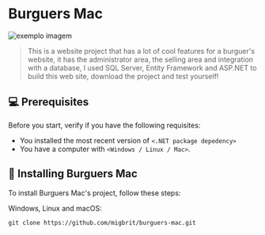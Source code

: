 # Burguers Mac

<img src="exemplo-image.png" alt="exemplo imagem">

> This is a website project that has a lot of cool features for a burguer's website, it has the administrator area, the selling area and integration with a database, I used SQL Server, Entity Framework and ASP.NET to build this web site, download the project and test yourself!

## 💻 Prerequisites

Before you start, verify if you have the following requisites:
* You installed the most recent version of `<.NET package depedency>`
* You have a computer with `<Windows / Linux / Mac>`.

## 🚀 Installing Burguers Mac

To install Burguers Mac's project, follow these steps:

Windows, Linux and macOS:
```
git clone https://github.com/migbrit/burguers-mac.git

```
